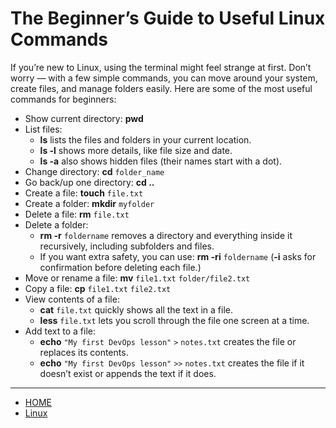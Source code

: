 # The Beginner’s Guide to Useful Linux Commands

If you’re new to Linux, using the terminal might feel strange at first. Don’t worry — with a 
few simple commands, you can move around your system, create files, and manage folders easily. Here are some of the most useful commands for beginners:


- Show current directory: **pwd** 
- List files:
    - **ls** lists the files and folders in your current location.
    - **ls -l** shows more details, like file size and date. 
    - **ls -a** also shows hidden files (their names start with a dot).
- Change directory:	**cd** `folder_name`
- Go back/up one directory:	**cd ..**
- Create a file: **touch** `file.txt`
- Create a folder: **mkdir** `myfolder`
- Delete a file: **rm** `file.txt`
- Delete a folder: 
    - **rm -r** `foldername` removes a directory and everything inside it recursively, including subfolders and files.
    - If you want extra safety, you can use: **rm -ri** `foldername` (**-i** asks for confirmation before deleting each file.)
- Move or rename a file: **mv** `file1.txt` `folder/file2.txt`
- Copy a file: **cp** `file1.txt` `file2.txt`
- View contents of a file:
    - **cat** `file.txt` quickly shows all the text in a file.
    - **less** `file.txt` lets you scroll through the file one screen at a time.
- Add text to a file:
    - **echo** `"My first DevOps lesson"` `>` `notes.txt` creates the file or replaces its contents.
    - **echo** `"My first DevOps lesson"` `>>` `notes.txt` creates the file if it doesn’t exist or appends the text if it does.    

---


- [HOME](./../../../README.md)
- [Linux](./../tutorials.md)